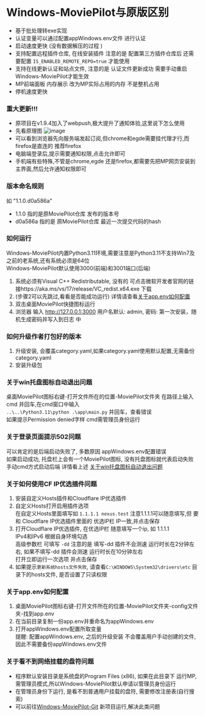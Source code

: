 # Windows-MoviePilot与原版区别
- 基于批处理转exe实现
- 认证变量可以通过配置appWindows.env文件 进行认证
- 启动速度更快 (没有数据解压的过程 )
- 支持配置远程插件仓库, 在线安装插件 注意的是 配置第三方插件仓库后 还需要配置 `IS_ENABLED_REMOTE_REPO=true` 才能使用
- 支持在线更新认证和站点文件, 注意的是 认证文件更新成功 需要手动重启Windows-MoviePilot才能生效
- MP前端面板 内存展示 改为MP实际占用的内存 不是整机占用
- 停机速度更快 

### 重大更新!!!
- 原项目在v1.9.4加入了webpush,极大提升了通知体验,这里说下怎么使用
- 先看原理图
  ![image](https://upload-images.jianshu.io/upload_images/3473978-7b9d03bd5cc5e86f.png)
- 可以看到浏览器先向服务端发起订阅,但chrome和egde需要挂代理才行,而firefox是直连的 推荐firefox  
- 电脑端登录后,提示需要通知权限,点击允许即可  
- 手机端有些特殊,不管是chrome,egde 还是firefox,都需要先把MP网页安装到主界面,然后允许通知权限即可

### 版本命名规则
如 "1.1.0.d0a586a" 
- 1.1.0 指的是原MoviePilot仓库 发布的版本号
- d0a586a 指的是 原MoviePilot仓库 最近一次提交代码的hash
  
### 如何运行
Windows-MoviePilot内置Python3.11环境,需要注意是Python3.11不支持Win7及之前的老系统,还有系统必须是64位  
Windows-MoviePilot默认使用3000(前端)和3001端口(后端)
1. 系统必须有Visual C++ Redistributable, 没有的 可点击微软开发者官网的链接https://aka.ms/vs/17/release/VC_redist.x64.exe 下载
2. (步骤2可以先跳过,看看是否能成功运行) 详情请查看[关于app.env如何配置](https://github.com/developer-wlj/Windows-MoviePilot#%E5%85%B3%E4%BA%8Eappenv%E5%A6%82%E4%BD%95%E9%85%8D%E7%BD%AE)
3. 双击桌面MoviePilot快捷图标运行
4. 浏览器 输入 http://127.0.0.1:3000 用户名默认: admin, 密码: 第一次安装，随机生成密码并写入到日志
中
### 如何升级作者打包好的版本
1. 升级安装, 会覆盖category.yaml,如果category.yaml使用默认配置,无需备份category.yaml
2. 安装升级包
 
 ### 关于win托盘图标自动退出问题
 桌面MoviePilot图标右键-打开文件所在的位置-MoviePilot文件夹 在路径上输入cmd 并回车,在cmd窗口中输入  
 `..\..\Python3.11\python .\app\main.py` 并回车，查看错误  
 如果提示Permission denied字样 cmd需管理员身份运行

 ### 关于登录页面提示502问题
可以肯定的是后端启动失败了, 多数原因 appWindows.env配置错误  
如果启动成功, 托盘栏上会有一个MoviePilot图标, 没有托盘图标就代表启动失败  
手动cmd方式启动后端 详情看上述 [关于win托盘图标自动退出问题](https://github.com/developer-wlj/Windows-MoviePilot#%E5%85%B3%E4%BA%8Ewin%E6%89%98%E7%9B%98%E5%9B%BE%E6%A0%87%E8%87%AA%E5%8A%A8%E9%80%80%E5%87%BA%E9%97%AE%E9%A2%98)

 ### 关于如何使用CF IP优选插件问题
 1. 安装自定义Hosts插件和Cloudflare IP优选插件
 2. 自定义Hosts打开启用插件选项  
    在自定义Hosts里面填写如 `1.1.1.1 nexus.test` 注意1.1.1.1可以随意填写,但 要和 Cloudflare IP优选插件里面的 优选IP栏 IP一致,并点击保存
 3. 打开Cloudflare IP优选插件, 在优选IP栏 随意填写一个ip, 如 1.1.1.1  
    IPv4和IPv6 根据自身环境勾选  
    高级参数栏 可填写 `-dd` 注意的是 填写-dd 插件不会测速 运行时长在2分钟左右, 如果不填写-dd 插件会测速 运行时长在10分钟左右  
    打开立即运行一次选项 并点击保存
 4. 如果提示`更新系统hosts文件失败`, 请查看`C:\WINDOWS\System32\drivers\etc` 目录下的hosts文件, 是否设置了只读权限

### 关于app.env如何配置
1. 桌面MoviePilot图标右键-打开文件所在的位置-MoviePilot文件夹-config文件夹-找到app.env
2. 在当前目录复制一份app.env并重命名为appWindows.env
3. 打开appWindows.env配置所取变量  
提醒: 配置appWindows.env, 之后的升级安装 不会覆盖用户手动创建的文件,因此不需要备份appWindows.env文件

### 关于看不到网络挂载的盘符问题
- 程序默认安装目录是系统盘的Program Files (x86), 如果在此目录下 运行MP, 需管理员模式,所以Windows-MoviePilot默认申请以管理员身份运行
- 在管理员身份下运行, 是看不到普通用户挂载的盘符, 需要修改注册表(自行搜索)
- 可以前往[Windows-MoviePilot-Git](https://github.com/developer-wlj/Windows-MoviePilot/tree/Windows-MoviePilot-Git) 新项目运行,解决此类问题


 
 
